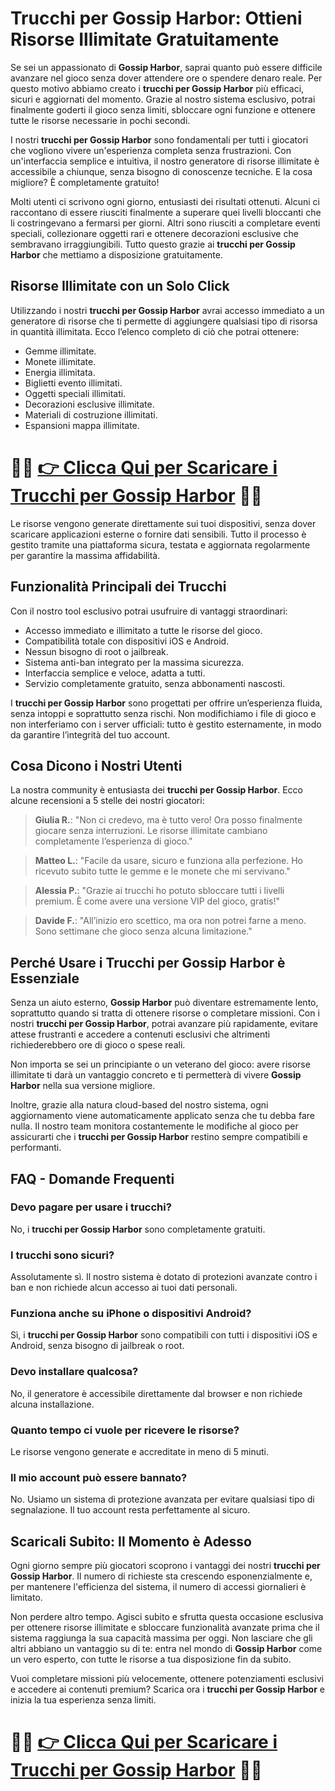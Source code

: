 <h1>Trucchi per Gossip Harbor: Ottieni Risorse Illimitate Gratuitamente</h1>

<p>Se sei un appassionato di <strong>Gossip Harbor</strong>, saprai quanto può essere difficile avanzare nel gioco senza dover attendere ore o spendere denaro reale. Per questo motivo abbiamo creato i <strong>trucchi per Gossip Harbor</strong> più efficaci, sicuri e aggiornati del momento. Grazie al nostro sistema esclusivo, potrai finalmente goderti il gioco senza limiti, sbloccare ogni funzione e ottenere tutte le risorse necessarie in pochi secondi.</p>

<p>I nostri <strong>trucchi per Gossip Harbor</strong> sono fondamentali per tutti i giocatori che vogliono vivere un'esperienza completa senza frustrazioni. Con un'interfaccia semplice e intuitiva, il nostro generatore di risorse illimitate è accessibile a chiunque, senza bisogno di conoscenze tecniche. E la cosa migliore? È completamente gratuito!</p>

<p>Molti utenti ci scrivono ogni giorno, entusiasti dei risultati ottenuti. Alcuni ci raccontano di essere riusciti finalmente a superare quei livelli bloccanti che li costringevano a fermarsi per giorni. Altri sono riusciti a completare eventi speciali, collezionare oggetti rari e ottenere decorazioni esclusive che sembravano irraggiungibili. Tutto questo grazie ai <strong>trucchi per Gossip Harbor</strong> che mettiamo a disposizione gratuitamente.</p>

<h2>Risorse Illimitate con un Solo Click</h2>

<p>Utilizzando i nostri <strong>trucchi per Gossip Harbor</strong> avrai accesso immediato a un generatore di risorse che ti permette di aggiungere qualsiasi tipo di risorsa in quantità illimitata. Ecco l’elenco completo di ciò che potrai ottenere:</p>

<ul>
  <li>Gemme illimitate.</li>
  <li>Monete illimitate.</li>
  <li>Energia illimitata.</li>
  <li>Biglietti evento illimitati.</li>
  <li>Oggetti speciali illimitati.</li>
  <li>Decorazioni esclusive illimitate.</li>
  <li>Materiali di costruzione illimitati.</li>
  <li>Espansioni mappa illimitate.</li>
</ul>

# 🔴🔴 **[👉 Clicca Qui per Scaricare i Trucchi per Gossip Harbor](https://rebrand.ly/PixelPioneer)** 🔴🔴

<p>Le risorse vengono generate direttamente sui tuoi dispositivi, senza dover scaricare applicazioni esterne o fornire dati sensibili. Tutto il processo è gestito tramite una piattaforma sicura, testata e aggiornata regolarmente per garantire la massima affidabilità.</p>

<h2>Funzionalità Principali dei Trucchi</h2>

<p>Con il nostro tool esclusivo potrai usufruire di vantaggi straordinari:</p>

<ul>
  <li>Accesso immediato e illimitato a tutte le risorse del gioco.</li>
  <li>Compatibilità totale con dispositivi iOS e Android.</li>
  <li>Nessun bisogno di root o jailbreak.</li>
  <li>Sistema anti-ban integrato per la massima sicurezza.</li>
  <li>Interfaccia semplice e veloce, adatta a tutti.</li>
  <li>Servizio completamente gratuito, senza abbonamenti nascosti.</li>
</ul>

<p>I <strong>trucchi per Gossip Harbor</strong> sono progettati per offrire un’esperienza fluida, senza intoppi e soprattutto senza rischi. Non modifichiamo i file di gioco e non interferiamo con i server ufficiali: tutto è gestito esternamente, in modo da garantire l’integrità del tuo account.</p>

<h2>Cosa Dicono i Nostri Utenti</h2>

<p>La nostra community è entusiasta dei <strong>trucchi per Gossip Harbor</strong>. Ecco alcune recensioni a 5 stelle dei nostri giocatori:</p>

<blockquote>
<p><strong>Giulia R.</strong>: "Non ci credevo, ma è tutto vero! Ora posso finalmente giocare senza interruzioni. Le risorse illimitate cambiano completamente l’esperienza di gioco."</p>
</blockquote>

<blockquote>
<p><strong>Matteo L.</strong>: "Facile da usare, sicuro e funziona alla perfezione. Ho ricevuto subito tutte le gemme e le monete che mi servivano."</p>
</blockquote>

<blockquote>
<p><strong>Alessia P.</strong>: "Grazie ai trucchi ho potuto sbloccare tutti i livelli premium. È come avere una versione VIP del gioco, gratis!"</p>
</blockquote>

<blockquote>
<p><strong>Davide F.</strong>: "All’inizio ero scettico, ma ora non potrei farne a meno. Sono settimane che gioco senza alcuna limitazione."</p>
</blockquote>

<h2>Perché Usare i Trucchi per Gossip Harbor è Essenziale</h2>

<p>Senza un aiuto esterno, <strong>Gossip Harbor</strong> può diventare estremamente lento, soprattutto quando si tratta di ottenere risorse o completare missioni. Con i nostri <strong>trucchi per Gossip Harbor</strong>, potrai avanzare più rapidamente, evitare attese frustranti e accedere a contenuti esclusivi che altrimenti richiederebbero ore di gioco o spese reali.</p>

<p>Non importa se sei un principiante o un veterano del gioco: avere risorse illimitate ti darà un vantaggio concreto e ti permetterà di vivere <strong>Gossip Harbor</strong> nella sua versione migliore.</p>

<p>Inoltre, grazie alla natura cloud-based del nostro sistema, ogni aggiornamento viene automaticamente applicato senza che tu debba fare nulla. Il nostro team monitora costantemente le modifiche al gioco per assicurarti che i <strong>trucchi per Gossip Harbor</strong> restino sempre compatibili e performanti.</p>

<h2>FAQ - Domande Frequenti</h2>

<h3>Devo pagare per usare i trucchi?</h3>
<p>No, i <strong>trucchi per Gossip Harbor</strong> sono completamente gratuiti.</p>

<h3>I trucchi sono sicuri?</h3>
<p>Assolutamente sì. Il nostro sistema è dotato di protezioni avanzate contro i ban e non richiede alcun accesso ai tuoi dati personali.</p>

<h3>Funziona anche su iPhone o dispositivi Android?</h3>
<p>Sì, i <strong>trucchi per Gossip Harbor</strong> sono compatibili con tutti i dispositivi iOS e Android, senza bisogno di jailbreak o root.</p>

<h3>Devo installare qualcosa?</h3>
<p>No, il generatore è accessibile direttamente dal browser e non richiede alcuna installazione.</p>

<h3>Quanto tempo ci vuole per ricevere le risorse?</h3>
<p>Le risorse vengono generate e accreditate in meno di 5 minuti.</p>

<h3>Il mio account può essere bannato?</h3>
<p>No. Usiamo un sistema di protezione avanzata per evitare qualsiasi tipo di segnalazione. Il tuo account resta perfettamente al sicuro.</p>

<h2>Scaricali Subito: Il Momento è Adesso</h2>

<p>Ogni giorno sempre più giocatori scoprono i vantaggi dei nostri <strong>trucchi per Gossip Harbor</strong>. Il numero di richieste sta crescendo esponenzialmente e, per mantenere l'efficienza del sistema, il numero di accessi giornalieri è limitato.</p>

<p>Non perdere altro tempo. Agisci subito e sfrutta questa occasione esclusiva per ottenere risorse illimitate e sbloccare funzionalità avanzate prima che il sistema raggiunga la sua capacità massima per oggi. Non lasciare che gli altri abbiano un vantaggio su di te: entra nel mondo di <strong>Gossip Harbor</strong> come un vero esperto, con tutte le risorse a tua disposizione fin da subito.</p>

<p>Vuoi completare missioni più velocemente, ottenere potenziamenti esclusivi e accedere ai contenuti premium? Scarica ora i <strong>trucchi per Gossip Harbor</strong> e inizia la tua esperienza senza limiti.</p>

# 🔴🔴 **[👉 Clicca Qui per Scaricare i Trucchi per Gossip Harbor](https://rebrand.ly/PixelPioneer)** 🔴🔴
